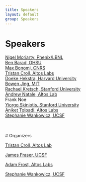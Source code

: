 ```yaml
---
title: Speakers
layout: default
group: Speakers
---
```


# Speakers


[Nigel Moriarty, Phenix/LBNL](https://phenix-online.org/)
<br>
[Ben Barad, OHSU](https://www.ohsu.edu/people/benjamin-a-barad-phd)
<br>
[Max Bonomi, CNRS](https://research.pasteur.fr/en/member/massimiliano-bonomi/)
<br>
[Tristan Croll, Altos Labs](https://tristanic.github.io/isolde/about/index.html)
<br>
[Doeke Hekstra, Harvard University](https://hekstralab.fas.harvard.edu/)
<br>
[Bowen Jing, MIT](https://people.csail.mit.edu/bjing/)
<br>
[Rachael Kretsch, Stanford University](https://scholar.google.com/citations?user=ZEYYMgYAAAAJ&hl=en)
<br>
[Andrew Natale, Altos Lab](https://scholar.google.com/citations?user=nCIzSMkAAAAJ&hl=en)
<br>
Frank Noe
<br>
[Yiorgo Skiniotis, Stanford University](https://med.stanford.edu/skiniotislab.html)
<br>
[Aniket Tolpadi, Altos Labs](https://scholar.google.com/citations?user=9f5moa4AAAAJ&hl=en)
<br>
[Stephanie Wankowicz, UCSF](https://stephaniewankowicz.github.io/)


<br>
<br>
# Organizers

[Tristan Croll, Altos Lab](https://tristanic.github.io/isolde/about/index.html)

[James Fraser, UCSF](https://fraserlab.com/)

[Adam Frost, Altos Labs](https://www.altoslabs.com/team/adam-frost)

[Stephanie Wankowicz, UCSF](https://stephaniewankowicz.github.io/)


